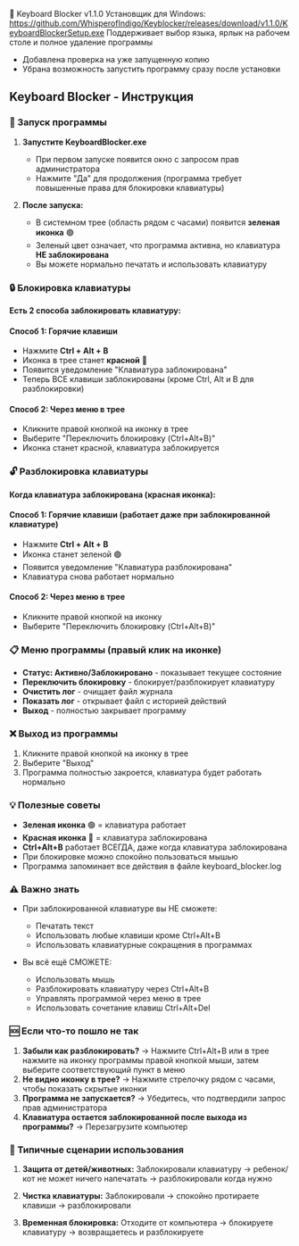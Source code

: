 🧩 Keyboard Blocker v1.1.0
Установщик для Windows: https://github.com/WhisperofIndigo/Keyblocker/releases/download/v1.1.0/KeyboardBlockerSetup.exe
Поддерживает выбор языка, ярлык на рабочем столе и полное удаление программы

- Добавлена проверка на уже запущенную копию
- Убрана возможность запустить программу сразу после установки

## Keyboard Blocker - Инструкция

### 🚀 Запуск программы

1. **Запустите KeyboardBlocker.exe**
   - При первом запуске появится окно с запросом прав администратора
   - Нажмите "Да" для продолжения (программа требует повышенные права для блокировки клавиатуры)

2. **После запуска:**
   - В системном трее (область рядом с часами) появится **зеленая иконка** 🟢
   - Зеленый цвет означает, что программа активна, но клавиатура **НЕ заблокирована**
   - Вы можете нормально печатать и использовать клавиатуру

### 🔒 Блокировка клавиатуры

**Есть 2 способа заблокировать клавиатуру:**

#### Способ 1: Горячие клавиши
- Нажмите **Ctrl + Alt + B**
- Иконка в трее станет **красной** 🔴
- Появится уведомление "Клавиатура заблокирована"
- Теперь ВСЕ клавиши заблокированы (кроме Ctrl, Alt и B для разблокировки)

#### Способ 2: Через меню в трее
- Кликните правой кнопкой на иконку в трее
- Выберите "Переключить блокировку (Ctrl+Alt+B)"
- Иконка станет красной, клавиатура заблокируется

### 🔓 Разблокировка клавиатуры

**Когда клавиатура заблокирована (красная иконка):**

#### Способ 1: Горячие клавиши (работает даже при заблокированной клавиатуре)
- Нажмите **Ctrl + Alt + B**
- Иконка станет зеленой 🟢
- Появится уведомление "Клавиатура разблокирована"
- Клавиатура снова работает нормально

#### Способ 2: Через меню в трее
- Кликните правой кнопкой на иконку
- Выберите "Переключить блокировку (Ctrl+Alt+B)"

### 📋 Меню программы (правый клик на иконке)

- **Статус: Активно/Заблокировано** - показывает текущее состояние
- **Переключить блокировку** - блокирует/разблокирует клавиатуру
- **Очистить лог** - очищает файл журнала
- **Показать лог** - открывает файл с историей действий
- **Выход** - полностью закрывает программу

### ❌ Выход из программы

1. Кликните правой кнопкой на иконку в трее
2. Выберите "Выход"
3. Программа полностью закроется, клавиатура будет работать нормально

### 💡 Полезные советы

- **Зеленая иконка** 🟢 = клавиатура работает
- **Красная иконка** 🔴 = клавиатура заблокирована
- **Ctrl+Alt+B** работает ВСЕГДА, даже когда клавиатура заблокирована
- При блокировке можно спокойно пользоваться мышью
- Программа запоминает все действия в файле keyboard_blocker.log

### ⚠️ Важно знать

- При заблокированной клавиатуре вы НЕ сможете:
  - Печатать текст
  - Использовать любые клавиши кроме Ctrl+Alt+B
  - Использовать клавиатурные сокращения в программах
  
- Вы всё ещё СМОЖЕТЕ:
  - Использовать мышь
  - Разблокировать клавиатуру через Ctrl+Alt+B
  - Управлять программой через меню в трее
  - Использовать сочетание клавиш Ctrl+Alt+Del

### 🆘 Если что-то пошло не так

1. **Забыли как разблокировать?** → Нажмите Ctrl+Alt+B или в трее нажмите на иконку программы правой кнопкой мыши, затем выберите соответствующий пункт в меню
2. **Не видно иконку в трее?** → Нажмите стрелочку рядом с часами, чтобы показать скрытые иконки
3. **Программа не запускается?** → Убедитесь, что подтвердили запрос прав администратора
4. **Клавиатура остается заблокированной после выхода из программы?** → Перезагрузите компьютер

### 📝 Типичные сценарии использования

1. **Защита от детей/животных:** Заблокировали клавиатуру → ребенок/кот не может ничего напечатать → разблокировали когда нужно

2. **Чистка клавиатуры:** Заблокировали → спокойно протираете клавиши → разблокировали

3. **Временная блокировка:** Отходите от компьютера → блокируете клавиатуру → возвращаетесь и разблокируете
